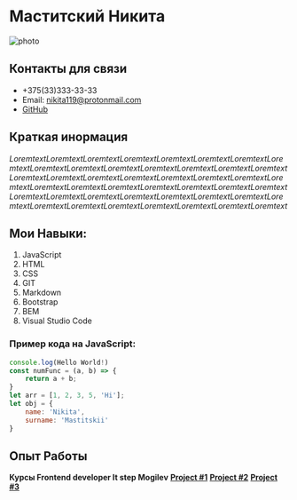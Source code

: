 # Маститский Никита
![photo](https://img3.akspic.ru/previews/9/6/1/9/6/169169/169169-ty_zasluzhivaesh_vsyacheskogo_schastya-schaste-strah-voda-polety_na_vozdushnom_share-x750.jpg)
## Контакты для связи
* +375(33)333-33-33
* Email: nikita119@protonmail.com
*  [GitHub](https://github.com/Nikita5933)

## Краткая инормация

*LoremtextLoremtextLoremtextLoremtextLoremtextLoremtextLoremtextLoremtextLoremtextLoremtextLoremtextLoremtextLoremtextLoremtextLoremtextLoremtextLoremtextLoremtextLoremtextLoremtextLoremtextLoremtextLoremtextLoremtextLoremtextLoremtextLoremtextLoremtextLoremtextLoremtextLoremtextLoremtextLoremtextLoremtextLoremtextLoremtextLoremtextLoremtextLoremtextLoremtextLoremtextLoremtextLoremtextLoremtextLoremtext*


## Мои Навыки:
1. JavaScript
1. HTML
2. CSS
3. GIT
4. Markdown
5. Bootstrap
6. BEM
7. Visual Studio Code


### Пример кода на  JavaScript:
```javascript
console.log(Hello World!)
const numFunc = (a, b) => {
	return a + b;
}
let arr = [1, 2, 3, 5, 'Hi'];
let obj = {
	name: 'Nikita',
	surname: 'Mastitskii'
}
```

## Опыт Работы
**Курсы Frontend developer It step Mogilev**
**[Project #1](http://)**
**[Project #2](http://)**
**[Project #3](http://)**